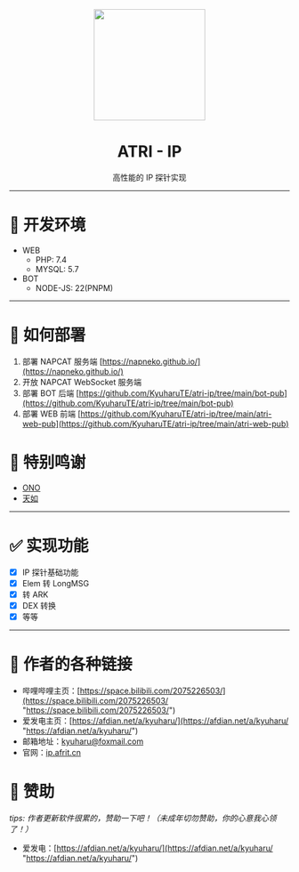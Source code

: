 <div align="center"><img src="https://ip.afrit.cn/image/logo.jpg" width="200" height="200"/></div>
<h1 align="center">ATRI - IP</h1>

<div align="center">
高性能的 IP 探针实现
</div>

------------

# 🔨 开发环境
- WEB
	- PHP: 7.4
	- MYSQL: 5.7
- BOT
	- NODE-JS: 22(PNPM)

------------

# 📝 如何部署
1. 部署 NAPCAT 服务端 [https://napneko.github.io/](https://napneko.github.io/)
2. 开放 NAPCAT WebSocket 服务端
3. 部署 BOT 后端 [https://github.com/KyuharuTE/atri-ip/tree/main/bot-pub](https://github.com/KyuharuTE/atri-ip/tree/main/bot-pub)
4. 部署 WEB 前端 [https://github.com/KyuharuTE/atri-ip/tree/main/atri-web-pub](https://github.com/KyuharuTE/atri-ip/tree/main/atri-web-pub)

# 🎉 特别鸣谢
- [ONO](https://github.com/cwuom/ono)
- [天如](https://gitee.com/HDTianRu)

------------

# ✅ 实现功能
- [x] IP 探针基础功能
- [x] Elem 转 LongMSG
- [x] 转 ARK
- [x] DEX 转换
- [x] 等等

------------

# 🔗 作者的各种链接
- 哔哩哔哩主页：[https://space.bilibili.com/2075226503/](https://space.bilibili.com/2075226503/ "https://space.bilibili.com/2075226503/")
- 爱发电主页：[https://afdian.net/a/kyuharu/](https://afdian.net/a/kyuharu/ "https://afdian.net/a/kyuharu/")
- 邮箱地址：kyuharu@foxmail.com
- 官网：[ip.afrit.cn](https://ip.afrit.cn/ "https://ip.afrit.cn/")

# 🧡 赞助
*tips: 作者更新软件很累的，赞助一下吧！（未成年切勿赞助，你的心意我心领了！）*
- 爱发电：[https://afdian.net/a/kyuharu/](https://afdian.net/a/kyuharu/ "https://afdian.net/a/kyuharu/")